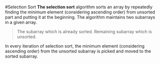 #Selection Sort
**The selection sort** algorithm sorts an array by repeatedly finding the minimum element (considering ascending order) from unsorted part and putting it at the beginning. The algorithm maintains two subarrays in a given array.

> The subarray which is already sorted.
> Remaining subarray which is unsorted.

In every iteration of selection sort, the minimum element (considering ascending order) from the unsorted subarray is picked and moved to the sorted subarray.
